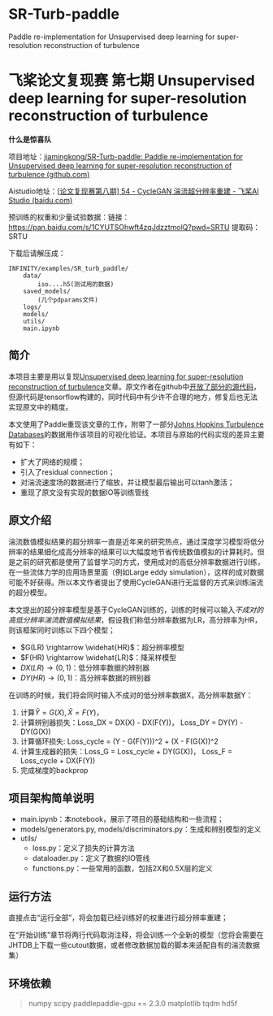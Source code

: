 # SR-Turb-paddle
Paddle re-implementation for Unsupervised deep learning for super-resolution reconstruction of turbulence

# 飞桨论文复现赛 第七期 Unsupervised deep learning for super-resolution reconstruction of turbulence

**什么是惊喜队**



项目地址：[jiamingkong/SR-Turb-paddle: Paddle re-implementation for Unsupervised deep learning for super-resolution reconstruction of turbulence (github.com)](https://github.com/jiamingkong/SR-Turb-paddle)

Aistudio地址：[[论文复现赛第八期\] 54 - CycleGAN 湍流超分辨率重建 - 飞桨AI Studio (baidu.com)](https://aistudio.baidu.com/aistudio/projectdetail/4493261?contributionType=1)

预训练的权重和少量试验数据：链接：https://pan.baidu.com/s/1CYUTSOhwft4zqJdzztmolQ?pwd=SRTU 
提取码：SRTU



下载后请解压成：

```
INFINITY/examples/SR_turb_paddle/
	data/
		iso....h5(测试用的数据)
	saved_models/
		(几个pdparams文件)
	logs/
	models/
	utils/
	main.ipynb
```



## 简介

本项目主要是用以复现[Unsupervised deep learning for super-resolution reconstruction of turbulence](https://arxiv.org/abs/2007.15324)文章。原文作者在github中[开放了部分的源代码](https://github.com/HyojinKim-github/SR-Turb-CycleGAN)，但源代码是tensorflow构建的，同时代码中有少许不合理的地方，修复后也无法实现原文中的精度。

本文使用了Paddle重现该文章的工作，附带了一部分[Johns Hopkins Turbulence Databases](http://turbulence.pha.jhu.edu/datasets.aspx)的数据用作该项目的可视化验证。本项目与原始的代码实现的差异主要有如下：

- 扩大了网络的规模；
- 引入了residual connection；
- 对湍流速度场的数据进行了缩放，并让模型最后输出可以tanh激活；
- 重现了原文没有实现的数据IO等训练管线


## 原文介绍

湍流数值模拟结果的超分辨率一直是近年来的研究热点，通过深度学习模型将低分辨率的结果细化成高分辨率的结果可以大幅度地节省传统数值模拟的计算耗时。但是之前的研究都是使用了监督学习的方式，使用成对的高低分辨率数据进行训练，在一些流体力学的应用场景里面（例如Large eddy simulation），这样的成对数据可能不好获得。所以本文作者提出了使用CycleGAN进行无监督的方式来训练湍流的超分模型。

本文提出的超分辨率模型是基于CycleGAN训练的，训练的时候可以输入*不成对的高低分辨率湍流数值模拟结果*，假设我们称低分辨率数据为LR，高分辨率为HR，则该框架同时训练以下四个模型；

- $G(LR) \rightarrow \widehat{HR}$：超分辨率模型
- $F(HR) \rightarrow \widehat{LR}$：降采样模型
- $DX(LR) \rightarrow (0,1)$：低分辨率数据的辨别器
- $DY(HR) \rightarrow (0,1)$：高分辨率数据的辨别器

在训练的时候，我们将会同时输入不成对的低分辨率数据X，高分辨率数据Y：

1. 计算$\widehat{Y} = G(X), \widehat{X} = F(Y)$，
2. 计算辨别器损失：Loss_DX = DX(X) - DX(F(Y))， Loss_DY = DY(Y) - DY(G(X))
3. 计算循环损失: Loss_cycle = (Y - G(F(Y)))^2 + (X - F(G(X))^2
4. 计算生成器的损失：Loss_G = Loss_cycle + DY(G(X))， Loss_F = Loss_cycle + DX(F(Y))
4. 完成梯度的backprop

## 项目架构简单说明

- main.ipynb：本notebook，展示了项目的基础结构和一些流程；
- models/generators.py, models/discriminators.py：生成和辨别模型的定义
- utils/
    - loss.py：定义了损失的计算方法
    - dataloader.py：定义了数据的IO管线
    - functions.py：一些常用的函数，包括2X和0.5X层的定义

## 运行方法

直接点击“运行全部”，将会加载已经训练好的权重进行超分辨率重建；

在“开始训练”章节将两行代码取消注释，将会训练一个全新的模型（您将会需要在JHTDB上下载一些cutout数据，或者修改数据加载的脚本来适配自有的湍流数据集）

## 环境依赖

> numpy
> scipy
> paddlepaddle-gpu == 2.3.0
> matplotlib
> tqdm
> hd5f
